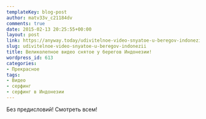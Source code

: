 ```yaml
---
templateKey: blog-post
author: matv33v_c21184dv
comments: true
date: 2015-02-13 20:25:55+00:00
layout: post
link: https://anyway.today/udivitelnoe-video-snyatoe-u-beregov-indonezii/
slug: udivitelnoe-video-snyatoe-u-beregov-indonezii
title: Великолепное видео снятое у берегов Индонезии!
wordpress_id: 613
categories:
- Прекрасное
tags:
- Видео
- серфинг
- серфинг в Индонезии
---
```


Без предисловий! Смотреть всем!


